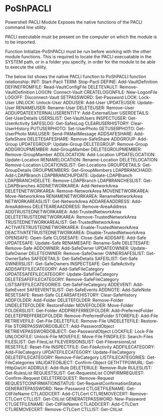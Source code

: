 # PoShPACLI
Powershell PACLI Module
Exposes the native functions of the PACLI command line utility.

PACLI executable must be present on the computer on which the module is to be imported. 

Function Initialize-PoShPACLI must be run before working with the other module functions.
This is required to locate the PACLI execuatable in the SYSTEM path, or in a folder you specify, in order for the module to be able to execute the utility.

The below list shows the native PACLI function to PoShPACLI function relationship:
INIT: Start-Pacli
TERM: Stop-Pacli
DEFINE: Add-VaultDefinition
DEFINEFROMFILE: Read-VaultConfigFile
DELETEVAULT: Remove-VaultDefinition
LOGON: Connect-Vault
CREATELOGONFILE: New-LogonFile
LOGOFF: Disconnect-Vault
SETPASSWORD: Set-Password
LOCK: Lock-User
UNLOCK: Unlock-User
ADDUSER: Add-User
UPDATEUSER: Update-User
RENAMEUSER: Rename-User
DELETEUSER: Remove-User
ADDUPDATEEXTERNALUSERENTITY: Add-ExternalUser
USERDETAILS: Get-UserDetails
USERSLIST: Get-VaultUsers
INSPECTUSER: Get-UserActivity
SAFESLOG: Get-SafesLog
CLEARUSERHISTORY: Clear-UserHistory
PUTUSERPHOTO: Set-UserPhoto
GETUSERPHOTO: Get-UserPhoto
MAILUSER: Send-PAMailMessage
ADDSAFESHARE: Add-SafeShare
DELETESAFESHARE: Remove-SafeShare
ADDGROUP: Add-Group
UPDATEGROUP: Update-Group
DELETEGROUP: Remove-Group
ADDGROUPMEMBER: Add-GroupMamber
DELETEGROUPMEMBER: Remove-GroupMamber
ADDLOCATION: Add-Location
UPDATELOCATION: Update-Location
RENAMELOCATION: Rename-Location
DELETELOCATION: Remove-Location
LOCATIONSLIST: Get-Locations
GROUPDETAILS: Get-GroupDetails
GROUPMEMBERS: Get-GroupMembers
LDAPBRANCHADD: Add-LDAPBranch
LDAPBRANCHUPDATE: Update-LDAPBranch
LDAPBRANCHDELETE: Remove-LDAPBranch
LDAPBRANCHESLIST: Get-LDAPBranches
ADDNETWORKAREA: Add-NetworkArea
DELETENETWORKAREA: Remove-NetworkArea
MOVENETWORKAREA: Move-NetworkArea
RENAMENETWORKAREA: RenameNetworkArea
NETWORKAREASLIST: Get-NetworkArea
ADDAREAADDRESS: Add-AreaAddress
DELETEAREAADDRESS: Remove-AreaAddress
ADDTRUSTEDNETWORKAREA: Add-TrustedNetworkArea
DELETETRUSTEDNETWORKAREA: Remove-TrustedNetworkArea
TRUSTEDNETWORKAREALIST: Get-TrustedNetworkArea
ACTIVATETRUSTEDNETWORKAREA: Enable-TrustedNetworkArea
DEACTIVATETRUSTEDNETWORKAREA: Disable-TrustedNetworkArea
OPENSAFE: Open-Safe
CLOSESAFE: Close-Safe
ADDSAFE: Add-Safe
UPDATESAFE: Update-Safe
RENAMESAFE: Rename-Safe
DELETESAFE: Remove-Safe
ADDOWNER: Add-SafeOwner
UPDATEOWNER: Update-SafeOwner
DELETEOWNER: Remove-SafeOwner
OWNERSAFESLIST: Get-OwnerSafes
SAFEDETAILS: Get-SafeDetails
SAFESLIST: Get-Safe
OWNERSLIST: Get-SafeOwners
INSPECTSAFE: Get-SafeActivity
ADDSAFEFILECATEGORY: Add-SafeFileCategory
UPDATESAFEFILECATEGORY: Update-SafeFileCategory
DELETESAFEFILECATEGORY: Remove-SafeFileCategory
LISTSAFEFILECATEGORIES: Get-SafeFileCategory
ADDEVENT: Add-SafeEvent
SAFEEVENTSLIST: Get-SafeEvents
ADDNOTE: Add-SafeNote
RESETSAFE: Reset-Safe
CLEARSAFEHISTORY: Clear-SafeHistory
ADDFOLDER: Add-Folder
DELETEFOLDER: Remove-Folder
UNDELETEFOLDER: RestoreFolder
MOVEFOLDER: Move-Folder
FOLDERSLIST: Get-Folder
ADDPREFERREDFOLDER: Add-PreferredFolder
DELETEPREFFEREDFOLDER: Remove-PreferredFolder
STOREFILE: Add-File
RETRIEVEFILE: Get-File
DELETEFILE: Remove-File
UNDELETEFILE: Restore-File
STOREPASSWORDOBJECT: Add-PasswordObject
RETRIEVEPASSWORDOBJECT: Get-PasswordObject
LOCKFILE: Lock-File
UNLOCKFILE: Unlock-File
MOVEFILE: Move-File
FINDFILES: Search-Files
FILESLIST: Get-FilesList
FILEVERSIONSLIST: Get-FileversionsList
RESETFILE: Reset-File
INSPECTFILE: Get-FileActivity
ADDFILECATEGORY: Add-FileCategory
UPDATEFILECATEGORY: Update-FileCategory
DELETEFILECATEGORY: Remove-FileCategory
LISTFILECATEGORIES: Get-FileCategories
VALIDATEOBJECT: Confirm-Object
GETHTTPGWURL: Get-HttpGwUrl
ADDRULE: Add-Rule
DELETERULE: Remove-Rule
RULESLIST: Get-RulesList
REQUESTSLIST: Get-RequestsList
CONFIRMREQUEST: Confirm-Request
DELETEREQUEST: Remove-Request
REQUESTCONFIRMATIONSTATUS: Get-RequestConfirmationStatus
GENERATEPASSWORD: New-Password
CTLGETFILENAME: Get-CtlFileName
CTLADDCERT: Add-CTLCert
CTLREMOVECERT: Remove-CTLCert
CTLLIST: Get-CtlList
GENERATEPASSWORD: New-Password
CTLGETFILENAME: Get-CtlFileName
CTLADDCERT: Add-CTLCert
CTLREMOVECERT: Remove-CTLCert
CTLLIST: Get-CtlList
